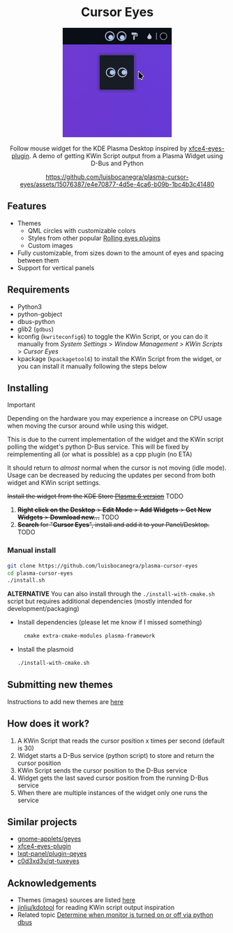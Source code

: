 <div align="center">

# Cursor Eyes

![panel](screenshots/panel.png)

Follow mouse widget for the KDE Plasma Desktop inspired by [xfce4-eyes-plugin](https://gitlab.xfce.org/panel-plugins/xfce4-eyes-plugin). A demo of getting KWin Script output from a Plasma Widget using D-Bus and Python

https://github.com/luisbocanegra/plasma-cursor-eyes/assets/15076387/e4e70877-4d5e-4ca6-b09b-1bc4b3c41480

</div>

## Features

* Themes
  * QML circles with customizable colors
  * Styles from other popular [Rolling eyes plugins](https://github.com/luisbocanegra/plasma-cursor-eyes/blob/main/package/contents/ui/themes/README.md#authors)
  * Custom images
* Fully customizable, from sizes down to the amount of eyes and spacing between them
* Support for vertical panels

## Requirements

* Python3
* python-gobject
* dbus-python
* glib2 (`gdbus`)
* kconfig (`kwriteconfig6`) to toggle the KWin Script, or you can do it manually from *System Settings* > *Window Management* > *KWin Scripts* > *Cursor Eyes*
* kpackage (`kpackagetool6`) to install the KWin Script from the widget, or you can install it manually following the steps below

## Installing

> [!IMPORTANT]
> Depending on the hardware you may experience a increase on CPU usage when moving the cursor around while using this widget. 
> 
> This is due to the current implementation of the widget and the KWin script polling the widget's python D-Bus service. This will be fixed by reimplementing all (or what is possible) as a cpp plugin (no ETA)
> 
> It should return to *almost* normal when the cursor is not moving (idle mode). Usage can be decreased by reducing the updates per second from both widget and KWin script settings.

~~Install the widget from the KDE Store [Plasma 6 version](https://store.kde.org/p/2145723)~~ TODO

1. ~~**Right click on the Desktop** > **Edit Mode** > **Add Widgets** > **Get New Widgets** > **Download new...**~~ TODO
2. ~~**Search** for "**Cursor Eyes**", install and add it to your Panel/Desktop.~~ TODO

### Manual install

```sh
git clone https://github.com/luisbocanegra/plasma-cursor-eyes
cd plasma-cursor-eyes
./install.sh
```

**ALTERNATIVE** You can also install through the `./install-with-cmake.sh` script but requires additional dependencies (mostly intended for development/packaging)

* Install dependencies (please let me know if I missed something)

  ```txt
    cmake extra-cmake-modules plasma-framework
  ```

* Install the plasmoid

  ```sh
  ./install-with-cmake.sh
  ```

## Submitting new themes

Instructions to add new themes are [here](https://github.com/luisbocanegra/plasma-cursor-eyes/blob/main/package/contents/ui/themes/README.md)

## How does it work?

1. A KWin Script that reads the cursor position x times per second (default is 30)
2. Widget starts a D-Bus service (python script) to store and return the cursor position
3. KWin Script sends the cursor position to the D-Bus service
4. Widget gets the last saved cursor position from the running D-Bus service
5. When there are multiple instances of the widget only one runs the service

## Similar projects

* [gnome-applets/geyes](https://gitlab.gnome.org/GNOME/gnome-applets/-/tree/master/gnome-applets/geyes)
* [xfce4-eyes-plugin](https://gitlab.xfce.org/panel-plugins/xfce4-eyes-plugin)
* [lxqt-panel/plugin-qeyes](https://github.com/lxqt/lxqt-panel/tree/master/plugin-qeyes/)
* [c0d3xd3v/qt-tuxeyes](https://github.com/c0d3xd3v/qt-tuxeyes)

## Acknowledgements

* Themes (images) sources are listed [here](https://github.com/luisbocanegra/plasma-cursor-eyes/blob/main/package/contents/ui/themes/README.md)
* [jinliu/kdotool](https://github.com/jinliu/kdotool) for reading KWin script output inspiration
* Related topic [Determine when monitor is turned on or off via python dbus](https://discuss.kde.org/t/determine-when-monitor-is-turned-on-or-off-via-python-dbus/11980/7)
